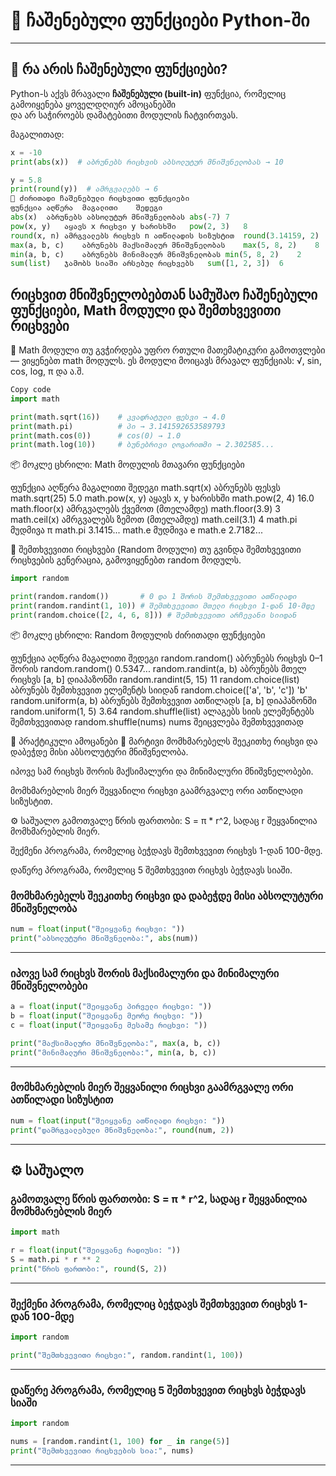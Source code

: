 # 📘 ჩაშენებული ფუნქციები Python-ში  

---

## 🔹 რა არის ჩაშენებული ფუნქციები?

Python-ს აქვს მრავალი **ჩაშენებული (built-in)** ფუნქცია, რომელიც გამოიყენება ყოველდღიურ ამოცანებში  
და არ საჭიროებს დამატებითი მოდულის ჩატვირთვას.

მაგალითად:
```python
x = -10
print(abs(x))  # აბრუნებს რიცხვის აბსოლუტურ მნიშვნელობას → 10

y = 5.8
print(round(y))  # ამრგვალებს → 6
🔹 ძირითადი ჩაშენებული რიცხვითი ფუნქციები
ფუნქცია	აღწერა	მაგალითი	შედეგი
abs(x)	აბრუნებს აბსოლუტურ მნიშვნელობას	abs(-7)	7
pow(x, y)	აყავს x რიცხვი y ხარისხში	pow(2, 3)	8
round(x, n)	ამრგვალებს რიცხვს n ათწილადის სიზუსტით	round(3.14159, 2)	3.14
max(a, b, c)	აბრუნებს მაქსიმალურ მნიშვნელობას	max(5, 8, 2)	8
min(a, b, c)	აბრუნებს მინიმალურ მნიშვნელობას	min(5, 8, 2)	2
sum(list)	ჯამობს სიაში არსებულ რიცხვებს	sum([1, 2, 3])	6

```
## რიცხვით მნიშვნელობებთან სამუშაო ჩაშენებული ფუნქციები, Math მოდული და შემთხვევითი რიცხვები

🧮 Math მოდული
თუ გვჭირდება უფრო რთული მათემატიკური გამოთვლები — ვიყენებთ math მოდულს.
ეს მოდული მოიცავს მრავალ ფუნქციას: √, sin, cos, log, π და ა.შ.

```python
Copy code
import math

print(math.sqrt(16))    # კვადრატული ფესვი → 4.0
print(math.pi)          # პი → 3.141592653589793
print(math.cos(0))      # cos(0) → 1.0
print(math.log(10))     # ბუნებრივი ლოგარითმი → 2.302585...

```

📦 მოკლე ცხრილი: Math მოდულის მთავარი ფუნქციები

ფუნქცია	აღწერა	მაგალითი	შედეგი
math.sqrt(x)	აბრუნებს ფესვს	math.sqrt(25)	5.0
math.pow(x, y)	აყავს x, y ხარისხში	math.pow(2, 4)	16.0
math.floor(x)	ამრგვალებს ქვემოთ (მთელამდე)	math.floor(3.9)	3
math.ceil(x)	ამრგვალებს ზემოთ (მთელამდე)	math.ceil(3.1)	4
math.pi	მუდმივა π	math.pi	3.1415...
math.e	მუდმივა e	math.e	2.7182...

🎲 შემთხვევითი რიცხვები (Random მოდული)
თუ გვინდა შემთხვევითი რიცხვების გენერაცია, გამოვიყენებთ random მოდულს.

```python
import random

print(random.random())       # 0 და 1 შორის შემთხვევითი ათწილადი
print(random.randint(1, 10)) # შემთხვევითი მთელი რიცხვი 1-დან 10-მდე
print(random.choice([2, 4, 6, 8])) # შემთხვევითი არჩევანი სიიდან

```
📦 მოკლე ცხრილი: Random მოდულის ძირითადი ფუნქციები

ფუნქცია	აღწერა	მაგალითი	შედეგი
random.random()	აბრუნებს რიცხვს 0–1 შორის	random.random()	0.5347...
random.randint(a, b)	აბრუნებს მთელ რიცხვს [a, b] დიაპაზონში	random.randint(5, 15)	11
random.choice(list)	აბრუნებს შემთხვევით ელემენტს სიიდან	random.choice(['a', 'b', 'c'])	'b'
random.uniform(a, b)	აბრუნებს შემთხვევით ათწილადს [a, b] დიაპაზონში	random.uniform(1, 5)	3.64
random.shuffle(list)	ალაგებს სიის ელემენტებს შემთხვევითად	random.shuffle(nums)	nums შეიცვლება შემთხვევითად

🧩 პრაქტიკული ამოცანები
🧠 მარტივი
მომხმარებელს შეეკითხე რიცხვი და დაბეჭდე მისი აბსოლუტური მნიშვნელობა.

იპოვე სამ რიცხვს შორის მაქსიმალური და მინიმალური მნიშვნელობები.

მომხმარებლის მიერ შეყვანილი რიცხვი გაამრგვალე ორი ათწილადი სიზუსტით.

⚙️ საშუალო
გამოთვალე წრის ფართობი: S = π * r^2, სადაც r შეყვანილია მომხმარებლის მიერ.

შექმენი პროგრამა, რომელიც ბეჭდავს შემთხვევით რიცხვს 1-დან 100-მდე.

დაწერე პროგრამა, რომელიც 5 შემთხვევით რიცხვს ბეჭდავს სიაში.



### მომხმარებელს შეეკითხე რიცხვი და დაბეჭდე მისი აბსოლუტური მნიშვნელობა
```python
num = float(input("შეიყვანე რიცხვი: "))
print("აბსოლუტური მნიშვნელობა:", abs(num))
```

---

### იპოვე სამ რიცხვს შორის მაქსიმალური და მინიმალური მნიშვნელობები
```python
a = float(input("შეიყვანე პირველი რიცხვი: "))
b = float(input("შეიყვანე მეორე რიცხვი: "))
c = float(input("შეიყვანე მესამე რიცხვი: "))

print("მაქსიმალური მნიშვნელობა:", max(a, b, c))
print("მინიმალური მნიშვნელობა:", min(a, b, c))
```

---

### მომხმარებლის მიერ შეყვანილი რიცხვი გაამრგვალე ორი ათწილადი სიზუსტით
```python
num = float(input("შეიყვანე ათწილადი რიცხვი: "))
print("დამრგვალებული მნიშვნელობა:", round(num, 2))
```

---

## ⚙️ საშუალო

### გამოთვალე წრის ფართობი: S = π * r^2, სადაც r შეყვანილია მომხმარებლის მიერ
```python
import math

r = float(input("შეიყვანე რადიუსი: "))
S = math.pi * r ** 2
print("წრის ფართობი:", round(S, 2))
```

---

### შექმენი პროგრამა, რომელიც ბეჭდავს შემთხვევით რიცხვს 1-დან 100-მდე
```python
import random

print("შემთხვევითი რიცხვი:", random.randint(1, 100))
```

---

### დაწერე პროგრამა, რომელიც 5 შემთხვევით რიცხვს ბეჭდავს სიაში
```python
import random

nums = [random.randint(1, 100) for _ in range(5)]
print("შემთხვევითი რიცხვების სია:", nums)
```

---
